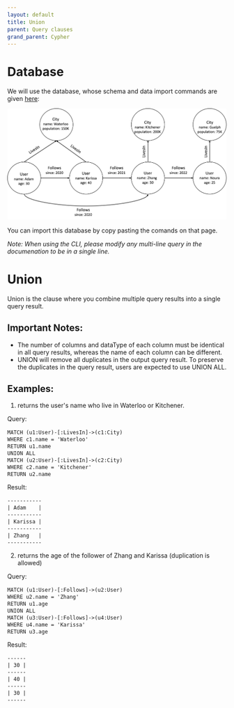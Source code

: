 ```yaml
---
layout: default
title: Union
parent: Query clauses
grand_parent: Cypher
---
```


# Database
We will use the database, whose schema and data import commands are given [here](example-database.md):

<img src="../../../img/running-example.png" width="800">

You can import this database by copy pasting the comands on that page. 

*Note: When using the CLI, please modify any multi-line query in the documenation to be in a single line.*

# Union
Union is the clause where you combine multiple query results into a single query result.

## Important Notes:
- The number of columns and dataType of each column must be identical in all query results, whereas the name of each column can be different.
- UNION will remove all duplicates in the output query result. To preserve the duplicates in the query result, users are expected to use UNION ALL.

## Examples:
1. returns the user's name who live in Waterloo or Kitchener.

Query:

```
MATCH (u1:User)-[:LivesIn]->(c1:City)
WHERE c1.name = 'Waterloo'
RETURN u1.name
UNION ALL
MATCH (u2:User)-[:LivesIn]->(c2:City)
WHERE c2.name = 'Kitchener'
RETURN u2.name
```
Result:

```
-----------
| Adam    |
-----------
| Karissa |
-----------
| Zhang   |
-----------
```

2. returns the age of the follower of Zhang and Karissa (duplication is allowed)

Query:
```
MATCH (u1:User)-[:Follows]->(u2:User)
WHERE u2.name = 'Zhang'
RETURN u1.age
UNION ALL
MATCH (u3:User)-[:Follows]->(u4:User)
WHERE u4.name = 'Karissa'
RETURN u3.age
```
Result:

```
------
| 30 |
------
| 40 |
------
| 30 |
------
```
